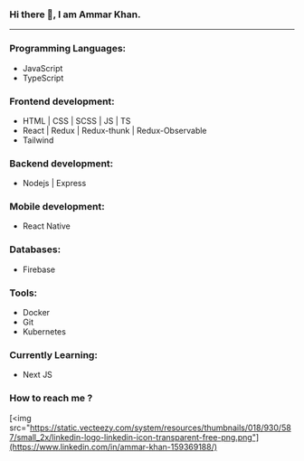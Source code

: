 ### Hi there 👋, I am Ammar Khan.
<hr />

### Programming Languages:
- JavaScript
- TypeScript

### Frontend development:
- HTML | CSS | SCSS | JS | TS
- React | Redux | Redux-thunk | Redux-Observable
- Tailwind

### Backend development:
- Nodejs | Express

### Mobile development:
- React Native

### Databases:
- Firebase

### Tools:
- Docker
- Git
- Kubernetes

### Currently Learning:
- Next JS

### How to reach me ?

[<img src="https://static.vecteezy.com/system/resources/thumbnails/018/930/587/small_2x/linkedin-logo-linkedin-icon-transparent-free-png.png"](https://www.linkedin.com/in/ammar-khan-159369188/)
